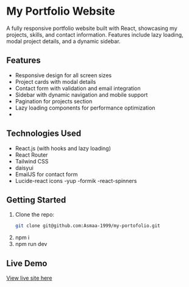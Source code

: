 # My Portfolio Website

A fully responsive portfolio website built with React, showcasing my projects, skills, and contact information. Features include lazy loading, modal project details, and a dynamic sidebar.

## Features
- Responsive design for all screen sizes
- Project cards with modal details
- Contact form with validation and email integration
- Sidebar with dynamic navigation and mobile support
- Pagination for projects section
- Lazy loading components for performance optimization
- 
## Technologies Used
- React.js (with hooks and lazy loading)
- React Router
- Tailwind CSS
- daisyui
- EmailJS for contact form
- Lucide-react icons
-yup
-formik
-react-spinners

## Getting Started

1. Clone the repo:
   ```bash
   git clone git@github.com:Asmaa-1999/my-portofolio.git
2. npm i
3. npm run dev

## Live Demo

[View live site here](https://my-portofolio-b4i3-virid.vercel.app/)
